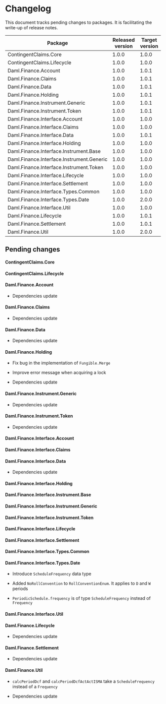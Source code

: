 # Changelog

This document tracks pending changes to packages. It is facilitating the write-up of release notes.

| Package                                    | Released version   | Target version |
|--------------------------------------------|--------------------|----------------|
| ContingentClaims.Core                      | 1.0.0              | 1.0.0          |
| ContingentClaims.Lifecycle                 | 1.0.0              | 1.0.0          |
| Daml.Finance.Account                       | 1.0.0              | 1.0.1          |
| Daml.Finance.Claims                        | 1.0.0              | 1.0.1          |
| Daml.Finance.Data                          | 1.0.0              | 1.0.1          |
| Daml.Finance.Holding                       | 1.0.0              | 1.0.1          |
| Daml.Finance.Instrument.Generic            | 1.0.0              | 1.0.1          |
| Daml.Finance.Instrument.Token              | 1.0.0              | 1.0.1          |
| Daml.Finance.Interface.Account             | 1.0.0              | 1.0.0          |
| Daml.Finance.Interface.Claims              | 1.0.0              | 1.0.0          |
| Daml.Finance.Interface.Data                | 1.0.0              | 1.0.1          |
| Daml.Finance.Interface.Holding             | 1.0.0              | 1.0.0          |
| Daml.Finance.Interface.Instrument.Base     | 1.0.0              | 1.0.0          |
| Daml.Finance.Interface.Instrument.Generic  | 1.0.0              | 1.0.0          |
| Daml.Finance.Interface.Instrument.Token    | 1.0.0              | 1.0.0          |
| Daml.Finance.Interface.Lifecycle           | 1.0.0              | 1.0.0          |
| Daml.Finance.Interface.Settlement          | 1.0.0              | 1.0.0          |
| Daml.Finance.Interface.Types.Common        | 1.0.0              | 1.0.0          |
| Daml.Finance.Interface.Types.Date          | 1.0.0              | 2.0.0          |
| Daml.Finance.Interface.Util                | 1.0.0              | 1.0.0          |
| Daml.Finance.Lifecycle                     | 1.0.0              | 1.0.1          |
| Daml.Finance.Settlement                    | 1.0.0              | 1.0.1          |
| Daml.Finance.Util                          | 1.0.0              | 2.0.0          |

## Pending changes

#### ContingentClaims.Core

#### ContingentClaims.Lifecycle

#### Daml.Finance.Account

- Dependencies update

#### Daml.Finance.Claims

- Dependencies update

#### Daml.Finance.Data

- Dependencies update

#### Daml.Finance.Holding

- Fix bug in the implementation of `Fungible.Merge`

- Improve error message when acquiring a lock

- Dependencies update

#### Daml.Finance.Instrument.Generic

- Dependencies update

#### Daml.Finance.Instrument.Token

- Dependencies update

#### Daml.Finance.Interface.Account

#### Daml.Finance.Interface.Claims

#### Daml.Finance.Interface.Data

- Dependencies update

#### Daml.Finance.Interface.Holding

#### Daml.Finance.Interface.Instrument.Base

#### Daml.Finance.Interface.Instrument.Generic

#### Daml.Finance.Interface.Instrument.Token

#### Daml.Finance.Interface.Lifecycle

#### Daml.Finance.Interface.Settlement

#### Daml.Finance.Interface.Types.Common

#### Daml.Finance.Interface.Types.Date

- Introduce `ScheduleFrequency` data type

- Added `NoRollConvention` to `RollConventionEnum`. It applies to `D` and `W` periods

- `PeriodicSchedule.frequency` is of type `ScheduleFrequency` instead of `Frequency`

#### Daml.Finance.Interface.Util

#### Daml.Finance.Lifecycle

- Dependencies update

#### Daml.Finance.Settlement

- Dependencies update

#### Daml.Finance.Util

- `calcPeriodDcf` and `calcPeriodDcfActActISMA` take a `ScheduleFrequency` instead of a `Frequency`

- Dependencies update
